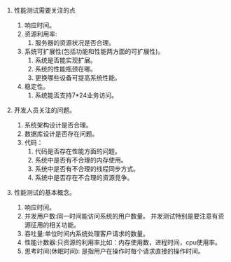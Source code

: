 1. 性能测试需要关注的点
    1. 响应时间。   
    1. 资源利用率:
        1. 服务器的资源状况是否合理。    
    1. 系统可扩展性(包括功能和性能两方面的可扩展性)。   
        1. 系统是否能实现扩展。   
        1. 系统的性能瓶颈在哪。  
        1. 更换哪些设备可提高系统性能。   
    1. 稳定性。   
        1. 系统能否支持7*24业务访问。   
        
1. 开发人员关注的问题。   
    1. 系统架构设计是否合理。   
    1. 数据库设计是否存在问题。    
    1. 代码：
        1. 代码是否存在性能方面的问题。   
        1. 系统中是否有不合理的内存使用。 
        1. 系统中是否有不合理的线程同步方式。   
        1. 系统中是否存在不合理的资源竞争。    
1. 性能测试的基本概念。   
    1. 响应时间。   
    1. 并发用户数:同一时间能访问系统的用户数量。 并发测试特别是要注意有资源征用的相关功能。   
    1. 吞吐量:单位时间内系统处理客户请求的数量。   
    1. 性能计数器:只资源的利用率比如：内存使用数，进程时间，cpu使用率。     
    1. 思考时间(休眠时间): 是指用户在操作时每个请求直接的操作时间。     
        
